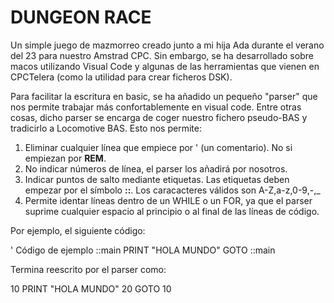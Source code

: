 # DUNGEON RACE

Un simple juego de mazmorreo creado junto a mi hija Ada durante el verano del 23 para nuestro Amstrad CPC. Sin embargo, se ha desarrollado sobre macos utilizando Visual Code y algunas de las herramientas que vienen en CPCTelera (como la utilidad para crear ficheros DSK).

Para facilitar la escritura en basic, se ha añadido un pequeño "parser" que nos permite trabajar más confortablemente en visual code. Entre otras cosas, dicho parser se encarga de coger nuestro fichero pseudo-BAS y tradicirlo a Locomotive BAS. Esto nos permite:

1. Eliminar cualquier línea que empiece por ' (un comentario). No si empiezan por **REM**.
1. No indicar números de línea, el parser los añadirá por nosotros.
1. Indicar puntos de salto mediante etiquetas. Las etiquetas deben empezar por el símbolo **::**. Los caracacteres válidos son A-Z,a-z,0-9,-,_
1. Permite identar líneas dentro de un WHILE o un FOR, ya que el parser suprime cualquier espacio al principio o al final de las líneas de código.

Por ejemplo, el siguiente código:

' Código de ejemplo
::main
PRINT "HOLA MUNDO"
GOTO ::main

Termina reescrito por el parser como:

10 PRINT "HOLA MUNDO"
20 GOTO 10



